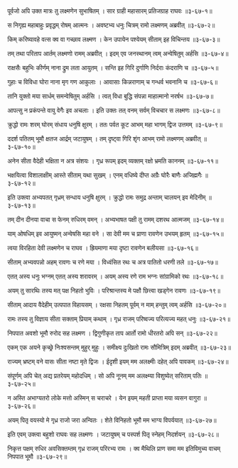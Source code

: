 पूर्वजो अपि उक्त मात्रः तु लक्ष्मणेन सुभाषितम् ।
सार ग्राही महासारम् प्रतिजग्राह राघवः ॥३-६७-१॥

स निगृह्य महाबाहुः प्रवृद्धम् रोषम् आत्मनः ।
अवष्टभ्य धनुः चित्रम् रामो लक्ष्मणम् अब्रवीत् ॥३-६७-२॥

किम् करिष्यावहे वत्स क्व वा गच्छाव लक्ष्मण ।
केन उपायेन पश्येयम् सीताम् इह विचिन्तय ॥३-६७-३॥

तम् तथा परिताप आर्तम् लक्ष्मणो रामम् अब्रवीत् ।
इदम् एव जनस्थानम् त्वम् अन्वेषितुम् अर्हसि ॥३-६७-४॥

राक्षसैः बहुभिः कीर्णम् नाना द्रुम लता आयुतम् ।
सन्ति इह गिरि दुर्गाणि निर्दराः कंदराणि च ॥३-६७-५॥

गुहाः च विविधा घोरा नाना मृग गण आकुलाः ।
आवासाः किन्नराणाम् च गन्धर्व भवनानि च ॥३-६७-६॥

तानि युक्तो मया सार्धम् समन्वेषितुम् अर्हसि ।
त्वत् विधा बुद्धि संपन्ना माहात्मानो नरर्षभ ॥३-६७-७॥

आपत्सु न प्रकंपन्ते वायु वेगैः इव अचलाः ।
इति उक्तः तत् वनम् सर्वम् विचचार स लक्ष्मणः ॥३-६७-८॥

क्रुद्धो रामः शरम् घोरम् संधाय धनुषि क्षुरम् ।
ततः पर्वत कूट आभम् महा भागम् द्विज उत्तमम् ॥३-६७-९॥

ददर्श पतितम् भूमौ क्षतज आर्द्रम् जटायुषम् ।
तम् दृष्ट्वा गिरि शृंग आभम् रामो लक्ष्मणम् अब्रवीत् ॥३-६७-१०॥

अनेन सीता वैदेही भक्षिता न अत्र संशयः ।
गृध्र रूपम् इदम् व्यक्तम् रक्षो भ्रमति काननम् ॥३-६७-११॥

भक्षयित्वा विशालाक्षीम् आस्ते सीताम् यथा सुखम् ।
एनम् वधिष्ये दीप्त अग्रैः घोरैः बाणैः अजिह्मगैः ॥३-६७-१२॥

इति उक्त्वा अभ्यपतत् गृध्रम् सन्धाय धनुषि क्षुरम् ।
क्रुद्धो रामः समुद्र अन्ताम् चालयन् इव मेदिनीम् ॥३-६७-१३॥

तम् दीन दीनया वाचा स फेनम् रुधिरम् वमन् ।
अभ्यभाषत पक्षी तु रामम् दशरथ आत्मजम् ॥३-६७-१४॥

याम् ओषधिम् इव आयुष्मन् अन्वेषसि महा वने ।
सा देवी मम च प्राणा रावणेन उभयम् हृतम् ॥३-६७-१५॥

त्वया विरहिता देवी लक्ष्मणेन च राघव ।
ह्रियमाणा मया दृष्टा रावणेन बलीयसा ॥३-६७-१६॥

सीताम् अभ्यवपन्नो अहम् रावणः च रणे मया ।
विध्वंसित रथः च अत्र पातितो धरणी तले ॥३-६७-१७॥

एतत् अस्य धनुः भग्नम् एतत् अस्य शरावरम् ।
अयम् अस्य रणे राम भग्नः सांग्रामिको रथः ॥३-६७-१८॥

अयम् तु सारथिः तस्य मत् पक्ष निहतो भुविः ।
परिश्रान्तस्य मे पक्षौ छित्त्वा खड्गेन रावणः ॥३-६७-१९॥

सीताम् आदाय वैदेहीम् उत्पपात विहायसम् ।
रक्षसा निहतम् पूर्वम् न माम् हन्तुम् त्वम् अर्हसि ॥३-६७-२०॥

रामः तस्य तु विज्ञाय सीता सक्ताम् प्रियाम् कथाम् ।
गृध्र राजम् परिष्वज्य परित्यज्य महत् धनुः ॥३-६७-२१॥

निपपात अवशो भूमौ रुरोद सह लक्ष्मण ।
द्विगुणीकृत ताप आर्तो रामो धीरतरो अपि सन् ॥३-६७-२२॥

एकम् एक अयने कृच्छ्रे निःश्वसन्तम् मुहुर् मुहुः ।
समीक्ष्य दुःखितो रामः सौमित्रिम् इदम् अब्रवीत् ॥३-६७-२३॥

राज्यम् भ्रष्टम् वने वासः सीता नष्टा मृते द्विजः ।
ईदृशी इयम् मम अलक्ष्मीः दहेत् अपि पावकम् ॥३-६७-२४॥

संपूर्णम् अपि चेत् अद्य प्रतरेयम् महोदधिम् ।
सो अपि नूनम् मम अलक्ष्म्या विशुष्येत् सरिताम् पतिः ॥३-६७-२५॥

न अस्ति अभाग्यतरो लोके मत्तो अस्मिन् स चराचरे ।
येन इयम् महती प्राप्ता मया व्यसन वागुरा ॥३-६७-२६॥

अयम् पितृ वयस्यो मे गृध्र राजो जरा अन्वितः ।
शेते विनिहतो भूमौ मम भाग्य विपर्ययात् ॥३-६७-२७॥

इति एवम् उक्त्वा बहुशो राघवः सह लक्ष्मणः ।
जटायुषम् च पस्पर्श पितृ स्नेहम् निदर्शयन् ॥३-६७-२८॥

निकृत्त पक्षम् रुधिर अवसिक्तम्तम् गृध्र राजम् परिरभ्य रामः ।
क्व मैथिलि प्राण समा मम इतिविमुच्य वाचम् निपपात भूमौ ॥३-६७-२९॥


